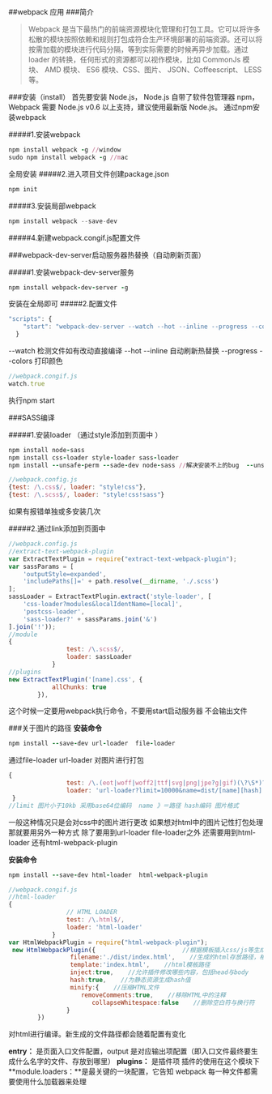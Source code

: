 ##webpack 应用
###简介
>Webpack 是当下最热门的前端资源模块化管理和打包工具。它可以将许多松散的模块按照依赖和规则打包成符合生产环境部署的前端资源。还可以将按需加载的模块进行代码分隔，等到实际需要的时候再异步加载。通过 loader 的转换，任何形式的资源都可以视作模块，比如 CommonJs 模块、 AMD 模块、 ES6 模块、CSS、图片、 JSON、Coffeescript、 LESS 等。
>
###安装（install）
首先要安装 Node.js， Node.js 自带了软件包管理器 npm，Webpack 需要 Node.js v0.6 以上支持，建议使用最新版 Node.js。
通过npm安装webpack

#####1.安装webpack
```ruby
npm install webpack -g //window
sudo npm install webpack -g //mac
```
全局安装
#####2.进入项目文件创建package.json

```ruby
npm init
```
#####3.安装局部webpack
```javascript
npm install webpack --save-dev
```
#####4.新建webpack.congif.js配置文件

###webpack-dev-server启动服务器热替换（自动刷新页面）

#####1.安装webpack-dev-server服务
```ruby
npm install webpack-dev-server -g
```
安装在全局即可
#####2.配置文件
```javascript
"scripts": {
    "start": "webpack-dev-server --watch --hot --inline --progress --colors"
  }
```
--watch 检测文件如有改动直接编译 --hot --inline 自动刷新热替换  --progress --colors 打印颜色
```javascript
//webpack.congif.js
watch.true
```
执行npm start

###SASS编译

#####1.安装loader  （通过style添加到页面中 ）
```ruby
npm install node-sass
npm install css-loader style-loader sass-loader
npm install --unsafe-perm --sade-dev node-sass //解决安装不上的bug  --unsafe-perm
```
```javascript
//webpack.config.js
{test: /\.css$/, loader: "style!css"},
{test: /\.scss$/, loader: "style!css!sass"}
```
如果有报错单独或多安装几次

#####2.通过link添加到页面中
```javascript
//webpack.config.js
//extract-text-webpack-plugin
var ExtractTextPlugin = require("extract-text-webpack-plugin");
var sassParams = [
    'outputStyle=expanded',
    'includePaths[]=' + path.resolve(__dirname, './.scss')
];
sassLoader = ExtractTextPlugin.extract('style-loader', [
    'css-loader?modules&localIdentName=[local]',
    'postcss-loader',
    'sass-loader?' + sassParams.join('&')
].join('!'));
//module
{
                test: /\.scss$/,
                loader: sassLoader
            }
//plugins
new ExtractTextPlugin('[name].css', {
            allChunks: true
        }),
```
这个时候一定要用webpack执行命令，不要用start启动服务器 不会输出文件

###关于图片的路径
**安装命令**
```ruby
npm install --save-dev url-loader  file-loader
```
通过file-loader  url-loader 对图片进行打包
```javascript
{
                test: /\.(eot|woff|woff2|ttf|svg|png|jpe?g|gif)(\?\S*)?$/,
                loader: 'url-loader?limit=10000&name=dist/[name][hash].[ext]'
 }
//limit 图片小于10kb 采用base64位编码  name 》＝路径 hash编码 图片格式
```
一般这种情况只是会对css中的图片进行更改  如果想对html中的图片记性打包处理那就要用另外一种方式
除了要用到url-loader file-loader之外 还需要用到html-loader 还有html-webpack-plugin

**安装命令**
```ruby
npm install --save-dev html-loader  html-webpack-plugin
```
```javascript
//webpack.congif.js
//html-loader
{
                // HTML LOADER
                test: /\.html$/,
                loader: 'html-loader'
            }
var HtmlWebpackPlugin = require("html-webpack-plugin");
 new HtmlWebpackPlugin({                        //根据模板插入css/js等生成最终HTML
                 filename:'./dist/index.html',    //生成的html存放路径，相对于 path
                 template:'index.html',    //html模板路径
                 inject:true,    //允许插件修改哪些内容，包括head与body
                 hash:true,    //为静态资源生成hash值
                 minify:{    //压缩HTML文件
                    removeComments:true,    //移除HTML中的注释
                       collapseWhitespace:false    //删除空白符与换行符
                }
        })
```
对html进行编译。新生成的文件路径都会随着配置有变化

**entry：** 是页面入口文件配置，output 是对应输出项配置（即入口文件最终要生成什么名字的文件、存放到哪里）
**plugins：** 是插件项 插件的使用在这个模块下
**module.loaders：**是最关键的一块配置，它告知 webpack 每一种文件都需要使用什么加载器来处理

